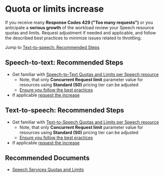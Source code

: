 <properties
pageTitle="Quota or limits increase"
description="Quota or limits increase"
service="microsoft.CognitiveServices"
resource="accounts"
authors="alexeyo26"
ms.author="alexeyo"
displayOrder=""
selfHelpType="generic"
supportTopicIds="32683855"
productPesIds="16870"
cloudEnvironments="public, MoonCake, fairfax"
articleId="Speech_Services_quotaOrSubsciptonIssues_quotaOrLimitsIncrease"
ownershipId="AzureCogSvc_CognitiveServices"
/>

# Quota or limits increase

If you receive many **Response Codes 429 ("Too many requests")** or you anticipate a **serious growth** of the workload review your Speech resource quotas and limits. Request adjustment if needed and applicable, and follow the described best practices to minimize issues related to throttling.

Jump to [Text-to-speech: Recommended Steps](#text-to-speech-recommended-steps)

## Speech-to-text: Recommended Steps

- Get familiar with [Speech-to-Text Quotas and Limits per Speech resource](https://docs.microsoft.com/azure/cognitive-services/speech-service/speech-services-quotas-and-limits#speech-to-text-quotas-and-limits-per-speech-resource)
  - Note, that only **Concurrent Request limit** parameter value for resources using **Standard (S0)** pricing tier can be adjusted
  - [Ensure you follow the best practices](https://docs.microsoft.com/azure/cognitive-services/speech-service/speech-services-quotas-and-limits#detailed-description-quota-adjustment-and-best-practices)
- If applicable [request the increase](https://docs.microsoft.com/azure/cognitive-services/speech-service/speech-services-quotas-and-limits#speech-to-text-increasing-online-transcription-concurrent-request-limit)

## Text-to-speech: Recommended Steps

- Get familiar with [Text-to-Speech Quotas and Limits per Speech resource](https://docs.microsoft.com/azure/cognitive-services/speech-service/speech-services-quotas-and-limits#text-to-speech-quotas-and-limits-per-speech-resource)
  - Note, that only **Concurrent Request limit** parameter value for resources using **Standard (S0)** pricing tier can be adjusted
  - [Ensure you follow the best practices](https://docs.microsoft.com/azure/cognitive-services/speech-service/speech-services-quotas-and-limits#detailed-description-quota-adjustment-and-best-practices)
- If applicable [request the increase](https://docs.microsoft.com/azure/cognitive-services/speech-service/speech-services-quotas-and-limits#text-to-speech-increasing-transcription-concurrent-request-limit-for-custom-voice)

## **Recommended Documents**

- [Speech Services Quotas and Limits](https://docs.microsoft.com/azure/cognitive-services/speech-service/speech-services-quotas-and-limits)